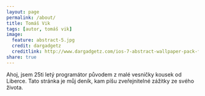 ```yaml
---
layout: page
permalink: /about/
title: Tomáš Vik
tags: [autor, tomáš vik]
image:
  feature: abstract-5.jpg
  credit: dargadgetz
  creditlink: http://www.dargadgetz.com/ios-7-abstract-wallpaper-pack-for-iphone-5-and-ipod-touch-retina/
share: true
---
```

Ahoj, jsem 25ti letý programátor původem z malé vesničky kousek od Liberce.
Tato stránka je můj deník, kam píšu zveřejnitelné zážitky ze svého života.
